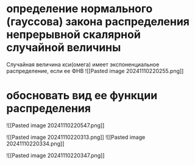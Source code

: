 # определение нормального (гауссова) закона распределения непрерывной скалярной случайной величины
Случайная величина кси(омега) имеет экспоненциальное распределение, если ее ФНВ 
![[Pasted image 20241110220255.png]]

# обосновать вид ее функции распределения
![[Pasted image 20241110220547.png]]

![[Pasted image 20241110220313.png]]
![[Pasted image 20241110220334.png]]

![[Pasted image 20241110220347.png]]

